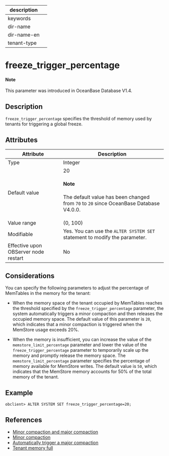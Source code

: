 | description ||
|---|---|
| keywords ||
| dir-name ||
| dir-name-en ||
| tenant-type ||

# freeze_trigger_percentage

<main id="notice" type='explain'>
  <h4>Note</h4>
  <p>This parameter was introduced in OceanBase Database V1.4. </p>
</main>

## Description

`freeze_trigger_percentage` specifies the threshold of memory used by tenants for triggering a global freeze.

## Attributes

| **Attribute** | **Description** |
|------------------|-----------|
| Type | Integer |
| Default value | 20  <main id="notice" type='explain'><h4>Note</h4><p>The default value has been changed from `70` to `20` since OceanBase Database V4.0.0. </p></main> |
| Value range | (0, 100) |
| Modifiable | Yes. You can use the `ALTER SYSTEM SET` statement to modify the parameter.  |
| Effective upon OBServer node restart | No |

## Considerations

You can specify the following parameters to adjust the percentage of MemTables in the memory for the tenant:

* When the memory space of the tenant occupied by MemTables reaches the threshold specified by the `freeze_trigger_percentage` parameter, the system automatically triggers a minor compaction and then releases the occupied memory space. The default value of this parameter is `20`, which indicates that a minor compaction is triggered when the MemStore usage exceeds 20%.

* When the memory is insufficient, you can increase the value of the `memstore_limit_percentage` parameter and lower the value of the `freeze_trigger_percentage` parameter to temporarily scale up the memory and promptly release the memory space. The `memstore_limit_percentage` parameter specifies the percentage of memory available for MemStore writes. The default value is `50`, which indicates that the MemStore memory accounts for 50% of the total memory of the tenant.

## Example

```shell
obclient> ALTER SYSTEM SET freeze_trigger_percentage=20;
```

## References

* [Minor compaction and major compaction](../../../../600.manage/1000.troubleshooting/400.storage/100.minor-freeze-and-compaction.md)
* [Minor compaction](../../../../700.reference/100.oceanbase-database-concepts/900.storage-architecture/300.dump-and-merge/200.dump.md)
* [Automatically trigger a major compaction](../../../../700.reference/200.system-management/500.manage-data-storage/200.merge-management/200.automatic-merge-triggering.md)
* [Tenant memory full](../../../../600.manage/1100.emergency-response/300.common-emergency-response/200.problems-caused-by-capacity-changes/400.full-tenant-memory.md)
